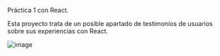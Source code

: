 Práctica 1 con React.

Esta proyecto trata de un posible apartado de testimonios de usuarios sobre sus experiencias con React.

![image](https://github.com/user-attachments/assets/fc3c9eb0-8b75-449d-b82c-5795476fdfa3)

